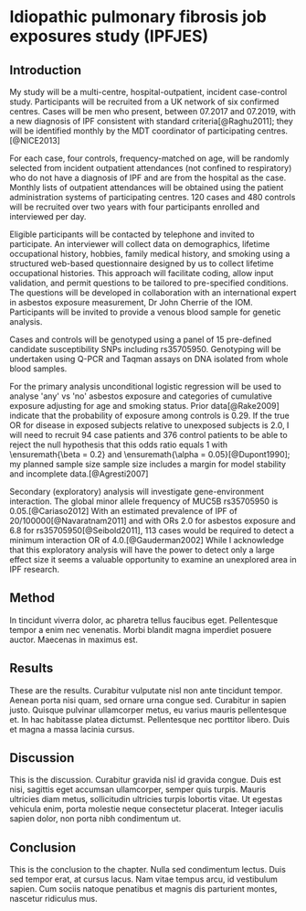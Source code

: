 # Idiopathic pulmonary fibrosis job exposures study (IPFJES)

## Introduction

My study will be a multi-centre, hospital-outpatient, incident case-control study. Participants will be recruited from a UK network of six confirmed centres. Cases will be men who present, between 07.2017 and 07.2019, with a new diagnosis of IPF consistent with standard criteria[@Raghu2011]; they will be identified monthly by the MDT coordinator of participating centres.[@NICE2013]

For each case, four controls, frequency-matched on age, will be randomly selected from incident outpatient attendances (not confined to respiratory) who do not have a diagnosis of IPF and are from the hospital as the case. Monthly lists of outpatient attendances will be obtained using the patient administration systems of participating centres. 120 cases and 480 controls will be recruited over two years with four participants enrolled and interviewed per day. 

Eligible participants will be contacted by telephone and invited to participate. An interviewer will collect data on demographics, lifetime occupational history, hobbies, family medical history, and smoking using a structured web-based questionnaire designed by us to collect lifetime occupational histories. This approach will facilitate coding, allow input validation, and permit questions to be tailored to pre-specified conditions. The questions will be developed in collaboration with an international expert in asbestos exposure measurement, Dr John Cherrie of the IOM. Participants will be invited to provide a venous blood sample for genetic analysis. 

Cases and controls will be genotyped using a panel of 15 pre-defined candidate susceptibility SNPs including rs35705950. Genotyping will be undertaken using Q-PCR and Taqman assays on DNA isolated from whole blood samples.

For the primary analysis unconditional logistic regression will be used to analyse 'any' vs 'no' asbestos exposure and categories of cumulative exposure adjusting for age and smoking status. Prior data[@Rake2009] indicate that the probability of exposure among controls is 0.29.  If the true OR for disease in exposed subjects relative to unexposed subjects is 2.0, I will need to recruit 94 case patients and 376 control patients to be able to reject the null hypothesis that this odds ratio equals 1 with \ensuremath{\beta = 0.2} and \ensuremath{\alpha = 0.05}[@Dupont1990]; my planned sample size sample size includes a margin for model stability and incomplete data.[@Agresti2007]

Secondary (exploratory) analysis will investigate gene-environment interaction. The global minor allele frequency of MUC5B rs35705950 is 0.05.[@Cariaso2012] With an estimated prevalence of IPF of 20/100000[@Navaratnam2011] and with ORs 2.0 for asbestos exposure and 6.8 for rs35705950[@Seibold2011], 113 cases would be required to detect a minimum interaction OR of 4.0.[@Gauderman2002] While I acknowledge that this exploratory analysis will have the power to detect only a large effect size it seems a valuable opportunity to examine an unexplored area in IPF research.

## Method

In tincidunt viverra dolor, ac pharetra tellus faucibus eget. Pellentesque tempor a enim nec venenatis. Morbi blandit magna imperdiet posuere auctor. Maecenas in maximus est.


<!-- 
Comments can be added like this.
--> 

## Results

These are the results. Curabitur vulputate nisl non ante tincidunt tempor. Aenean porta nisi quam, sed ornare urna congue sed. Curabitur in sapien justo. Quisque pulvinar ullamcorper metus, eu varius mauris pellentesque et. In hac habitasse platea dictumst. Pellentesque nec porttitor libero. Duis et magna a massa lacinia cursus.

## Discussion

This is the discussion. Curabitur gravida nisl id gravida congue. Duis est nisi, sagittis eget accumsan ullamcorper, semper quis turpis. Mauris ultricies diam metus, sollicitudin ultricies turpis lobortis vitae. Ut egestas vehicula enim, porta molestie neque consectetur placerat. Integer iaculis sapien dolor, non porta nibh condimentum ut.

## Conclusion

This is the conclusion to the chapter. Nulla sed condimentum lectus. Duis sed tempor erat, at cursus lacus. Nam vitae tempus arcu, id vestibulum sapien. Cum sociis natoque penatibus et magnis dis parturient montes, nascetur ridiculus mus.






